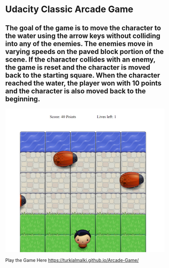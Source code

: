 # Udacity Classic Arcade Game 

## The goal of the game is to move the character to the water using the arrow keys without colliding into any of the enemies. The enemies move in varying speeds on the paved block portion of the scene. If the character collides with an enemy, the game is reset and the character is moved back to the starting square. When the character reached the water, the player won with 10 points and the character is also moved back to the beginning.


![Screenshot](Arcade.png)


Play the Game Here https://turkialmalki.github.io/Arcade-Game/

